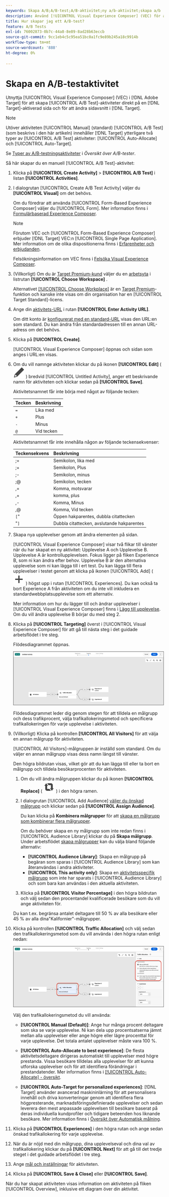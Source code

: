 ```yaml
---
keywords: Skapa A/B;A/B-test;A/B-aktivitet;ny a/b-aktivitet;skapa a/b
description: Använd [!UICONTROL Visual Experience Composer] (VEC) för att skapa A/B-testaktiviteter direkt på en  [!DNL Target]-aktiverad sida.
title: Hur skapar jag ett A/B-test?
feature: A/B Tests
exl-id: 76002873-0b7c-44a8-8e89-8ad28b63eccb
source-git-commit: 9cc1eb4c5c95ea51bc0a1fc9e89b245a18c9914b
workflow-type: tm+mt
source-wordcount: '888'
ht-degree: 0%

---
```


# Skapa en A/B-testaktivitet

Utnyttja [!UICONTROL Visual Experience Composer] (VEC) i [!DNL Adobe Target] för att skapa [!UICONTROL A/B Test]-aktiviteter direkt på en [!DNL Target]-aktiverad sida och för att ändra sidavsnitt i [!DNL Target].

>[!NOTE]
>
>Utöver aktiviteten [!UICONTROL Manual] (standard) [!UICONTROL A/B Test] (som beskrivs i den här artikeln) innehåller [!DNL Target] ytterligare två typer av [!UICONTROL A/B Test] aktiviteter: [!UICONTROL Auto-Allocate] och [!UICONTROL Auto-Target].
>
>Se [Typer av A/B-testningsaktiviteter](/help/main/c-activities/t-test-ab/test-ab.md#types) i *Översikt över A/B-tester*.

Så här skapar du en manuell [!UICONTROL A/B Test]-aktivitet:

1. Klicka på **[!UICONTROL Create Activity]** > **[!UICONTROL A/B Test]** i listan **[!UICONTROL Activities]**.

1. I dialogrutan [!UICONTROL Create A/B Test Activity] väljer du **[!UICONTROL Visual]** om det behövs.

   Om du föredrar att använda [!UICONTROL Form-Based Experience Composer] väljer du [!UICONTROL Form]. Mer information finns i [Formulärbaserad Experience Composer](/help/main/c-experiences/form-experience-composer.md).

   >[!NOTE]
   >
   >Förutom VEC och [!UICONTROL Form-Based Experience Composer] erbjuder [!DNL Target] VEC:n [!UICONTROL Single Page Application]. Mer information om de olika dispositionerna finns i [Erfarenheter och erbjudanden](/help/main/c-experiences/experiences.md).
   >
   >Felsökningsinformation om VEC finns i [Felsöka Visual Experience Composer](/help/main/c-experiences/c-visual-experience-composer/r-troubleshoot-composer/troubleshoot-composer.md).

1. (Villkorligt) Om du är [Target Premium-kund](/help/main/c-intro/intro.md#premium) väljer du en [arbetsyta](/help/main/administrating-target/c-user-management/property-channel/property-channel.md) i listrutan **[!UICONTROL Choose Workspace]** .

   Alternativet [[!UICONTROL Choose Workplace]](/help/main/administrating-target/c-user-management/property-channel/property-channel.md) är en [ Target Premium](/help/main/c-intro/intro.md)-funktion och kanske inte visas om din organisation har en [!UICONTROL Target Standard]-licens.

1. Ange din [aktivitets-URL](/help/main/c-activities/t-test-ab/t-test-create-ab/ab-activity-url.md) i rutan **[!UICONTROL Enter Activity URL]**.

   Om ditt konto är [konfigurerat med en standard-URL](/help/main/administrating-target/visual-experience-composer-set-up.md) visas den URL:en som standard. Du kan ändra från standardadressen till en annan URL-adress om det behövs.

1. Klicka på **[!UICONTROL Create]**.

   [!UICONTROL Visual Experience Composer] öppnas och sidan som anges i URL:en visas.

1. Om du vill namnge aktiviteten klickar du på ikonen **[!UICONTROL Edit]** ( ![Redigera-ikon](/help/main/assets/icons/Edit.svg) ) bredvid [!UICONTROL Untitled Activity], anger ett beskrivande namn för aktiviteten och klickar sedan på **[!UICONTROL Save]**.

   Aktivitetsnamnet får inte börja med något av följande tecken:

   | Tecken | Beskrivning |
   |--- |--- |
   | `=` | Lika med |
   | `+` | Plus |
   | `-` | Minus |
   | `@` | Vid tecken |

   Aktivitetsnamnet får inte innehålla någon av följande teckensekvenser:

   | Teckensekvens | Beskrivning |
   |--- |--- |
   | ;= | Semikolon, lika med |
   | ;+ | Semikolon, Plus |
   | ;- | Semikolon, minus |
   | ;@ | Semikolon, tecken |
   | ,= | Komma, motsvarar |
   | ,+ | komma, plus |
   | ,- | Komma, Minus |
   | ,@ | Komma, Vid tecken |
   | `[`&quot; | Öppen hakparentes, dubbla citattecken |
   | &quot;`]` | Dubbla citattecken, avslutande hakparentes |

1. Skapa nya upplevelser genom att ändra elementen på sidan.

   [!UICONTROL Visual Experience Composer] visar två flikar till vänster när du har skapat en ny aktivitet: Upplevelse A och Upplevelse B. Upplevelse A är kontrollupplevelsen. Fokus ligger på fliken Experience B, som ni kan ändra efter behov. Upplevelse B är den alternativa upplevelse som ni kan lägga till i ert test. Du kan lägga till flera upplevelser i testet genom att klicka på ikonen [!UICONTROL Add] ( ![ Lägg till ikon ](/help/main/assets/icons/Add.svg) ) högst upp i rutan [!UICONTROL Experiences]. Du kan också ta bort Experience A från aktiviteten om du inte vill inkludera en standardwebbplatsupplevelse som ett alternativ.

   Mer information om hur du lägger till och ändrar upplevelser i [!UICONTROL Visual Experience Composer] finns i [Lägg till upplevelse](/help/main/c-activities/t-test-ab/t-test-create-ab/ab-add-experience.md#task_454646F2895242D3B92DC395A0CE1A00). Om du vill ändra upplevelse B börjar du med steg 2.

1. Klicka på **[!UICONTROL Targeting]** överst i [!UICONTROL Visual Experience Composer] för att gå till nästa steg i det guidade arbetsflödet i tre steg.

   Flödesdiagrammet öppnas.

   ![Åtgärd för A/B-test](/help/main/c-activities/t-test-ab/t-test-create-ab/assets/ab_flow-new-ui.png)

   Flödesdiagrammet leder dig genom stegen för att tilldela en målgrupp och dess trafikprocent, välja trafikallokeringsmetod och specificera trafikallokeringen för varje upplevelse i aktiviteten.

1. (Villkorligt) Klicka på kontrollen **[!UICONTROL All Visitors]** för att välja en annan målgrupp för aktiviteten.

   [!UICONTROL All Visitors]-målgruppen är inställd som standard. Om du väljer en annan målgrupp visas dess namn längst till vänster.

   Den högra bildrutan visas, vilket gör att du kan lägga till eller ta bort en målgrupp och tilldela besökarprocenten för aktiviteten.

   1. Om du vill ändra målgruppen klickar du på ikonen **[!UICONTROL Replace]** ( ![ikonen Ersätt](/help/main/assets/icons/Retweet.svg) ) i den högra ramen.
   1. I dialogrutan [!UICONTROL Add Audience] [väljer du önskad målgrupp](/help/main/c-activities/t-test-ab/t-test-create-ab/ab-audience.md) och klickar sedan på **[!UICONTROL Assign Audience]**.

      Du kan klicka på **Kombinera målgrupper** för att [skapa en målgrupp som kombinerar flera målgrupper](/help/main/c-target/combining-multiple-audiences.md).

      Om du behöver skapa en ny målgrupp som inte redan finns i [!UICONTROL Audience Library] klickar du på **Skapa målgrupp**. Under arbetsflödet [skapa målgrupper](/help/main/c-target/c-audiences/audiences.md) kan du välja bland följande alternativ:

      * **[!UICONTROL Audience Library]**: Skapa en målgrupp på begäran som sparas i [!UICONTROL Audience Library] som kan återanvändas i andra aktiviteter.
      * **[!UICONTROL This activity only]**: Skapa en [aktivitetsspecifik målgrupp](/help/main/c-target/creating-activity-only-audience.md) som inte har sparats i [!UICONTROL Audience Library] och som bara kan användas i den aktuella aktiviteten.

   1. Klicka på **[!UICONTROL Visitor Percentage]** i den högra bildrutan och välj sedan den procentandel kvalificerade besökare som du vill ange aktiviteten för.

   Du kan t.ex. begränsa antalet deltagare till 50 % av alla besökare eller 45 % av alla dina&quot;Kalifornier&quot;-målgrupper.

1. Klicka på kontrollen **[!UICONTROL Traffic Allocation]** och välj sedan den trafikallokeringsmetod som du vill använda i den högra rutan enligt nedan:

   ![Inställningar för trafikallokeringsmetod](/help/main/c-activities/t-test-ab/t-test-create-ab/assets/traffic-allocation-method-new.png)

   Välj den trafikallokeringsmetod du vill använda:

   * **[!UICONTROL Manual (Default)]**: Ange hur många procent deltagare som ska se varje upplevelse. Ni kan dela upp procentsatserna jämnt mellan alla upplevelser eller ange högre eller lägre procenttal för varje upplevelse. Det totala antalet upplevelser måste vara 100 %.

   * **[!UICONTROL Auto-Allocate to best experience]**: De flesta aktivitetsdeltagare dirigeras automatiskt till upplevelser med högre prestanda. Vissa besökare tilldelas alla upplevelser för att kunna utforska upplevelser och för att identifiera förändringar i prestandatender. Mer information finns i [[!UICONTROL Auto-Allocate] - översikt](/help/main/c-activities/automated-traffic-allocation/automated-traffic-allocation.md#concept_A1407678796B4C569E94CBA8A9F7F5D4).

   * **[!UICONTROL Auto-Target for personalized experiences]**: [!DNL Target] använder avancerad maskininlärning för att personalisera innehåll och driva konverteringar genom att identifiera flera högpresterande, marknadsföringsdefinierade upplevelser och sedan leverera den mest anpassade upplevelsen till besökare baserat på deras individuella kundprofiler och tidigare beteenden hos liknande besökare. Mer information finns i [Översikt över Automatisk målning](/help/main/c-activities/auto-target/auto-target-to-optimize.md).

1. Klicka på **[!UICONTROL Experiences]** i den högra rutan och ange sedan önskad trafikallokering för varje upplevelse.

1. När du är nöjd med din målgrupp, dina upplevelseval och dina val av trafikallokering klickar du på **[!UICONTROL Next]** för att gå till det tredje steget i det guidade arbetsflödet i tre steg.

1. Ange [mål och inställningar](/help/main/c-activities/t-test-ab/t-test-create-ab/ab-goals-and-settings.md) för aktiviteten.

1. Klicka på **[!UICONTROL Save & Close]** eller **[!UICONTROL Save]**.

När du har skapat aktiviteten visas information om aktiviteten på fliken [!UICONTROL Overview], inklusive ett diagram över din aktivitet.
